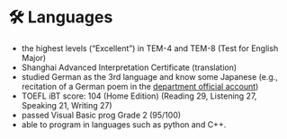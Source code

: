 # 🛠️ Languages
- the highest levels (“Excellent”) in TEM-4 and TEM-8 (Test for English Major)
- Shanghai Advanced Interpretation Certificate (translation)
- studied German as the 3rd language and know some Japanese (e.g., recitation of a German poem in the [department official account](https://mp.weixin.qq.com/s/hW8ibLhZ4_QPSmXEugP7QA))
- TOEFL iBT score: 104 (Home Edition) (Reading 29, Listening 27, Speaking 21, Writing 27) 
- passed Visual Basic prog Grade 2 (95/100)
- able to program in languages such as python and C++.
